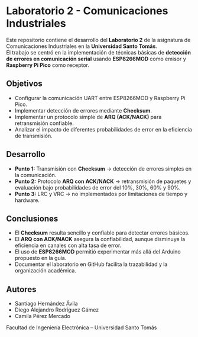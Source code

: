 # Laboratorio 2 - Comunicaciones Industriales

Este repositorio contiene el desarrollo del **Laboratorio 2** de la asignatura de Comunicaciones Industriales en la **Universidad Santo Tomás**.  
El trabajo se centró en la implementación de técnicas básicas de **detección de errores en comunicación serial** usando **ESP8266MOD** como emisor y **Raspberry Pi Pico** como receptor.

## Objetivos
- Configurar la comunicación UART entre ESP8266MOD y Raspberry Pi Pico.  
- Implementar detección de errores mediante **Checksum**.  
- Implementar un protocolo simple de **ARQ (ACK/NACK)** para retransmisión confiable.  
- Analizar el impacto de diferentes probabilidades de error en la eficiencia de transmisión.  

## Desarrollo
- **Punto 1:** Transmisión con **Checksum** → detección de errores simples en la comunicación.  
- **Punto 2:** Protocolo **ARQ con ACK/NACK** → retransmisión de paquetes y evaluación bajo probabilidades de error del 10%, 30%, 60% y 90%.  
- **Punto 3:** LRC y VRC → no implementados por limitaciones de tiempo y hardware.  

## Conclusiones
- El **Checksum** resulta sencillo y confiable para detectar errores básicos.  
- El **ARQ con ACK/NACK** asegura la confiabilidad, aunque disminuye la eficiencia en canales con alta tasa de error.  
- El uso de **ESP8266MOD** permitió experimentar más allá del Arduino propuesto en la guía.  
- Documentar el laboratorio en GitHub facilita la trazabilidad y la organización académica.  

## Autores
- Santiago Hernández Ávila  
- Diego Alejandro Rodríguez Gámez  
- Camila Pérez Mercado  

Facultad de Ingeniería Electrónica – Universidad Santo Tomás

